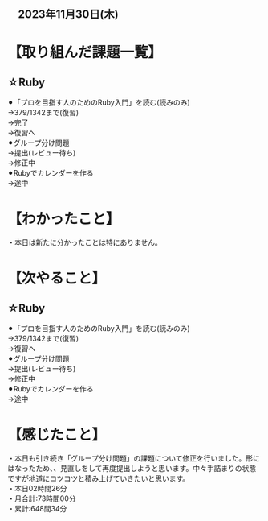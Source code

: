 ## 　2023年11月30日(木)
# 【取り組んだ課題一覧】
## ☆Ruby
⚫︎「プロを目指す人のためのRuby入門」を読む(読みのみ)<br>
→379/1342まで(復習)<br>
→完了<br>
→復習へ<br>
⚫︎グループ分け問題<br>
→提出(レビュー待ち)<br>
→修正中<br>
⚫︎Rubyでカレンダーを作る<br>
→途中<br>
# 【わかったこと】
・本日は新たに分かったことは特にありません。
# 【次やること】
## ☆Ruby
⚫︎「プロを目指す人のためのRuby入門」を読む(読みのみ)<br>
→379/1342まで(復習)<br>
→復習へ<br>
⚫︎グループ分け問題<br>
→提出(レビュー待ち)<br>
→修正中<br>
⚫︎Rubyでカレンダーを作る<br>
→途中<br>
# 【感じたこと】
・本日も引き続き「グループ分け問題」の課題について修正を行いました。形にはなったため、、見直しをして再度提出しようと思います。中々手詰まりの状態ですが地道にコツコツと積み上げていきたいと思います。<br>
・本日02時間26分<br>
・月合計:73時間00分<br>
・累計:648間34分<br>
